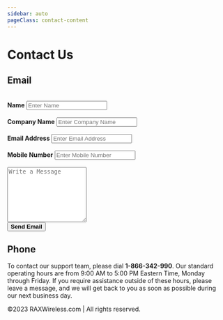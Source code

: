 ```yaml
---
sidebar: auto
pageClass: contact-content
---
```


# Contact Us

## Email

<form>
    <br>
    <label><strong>Name</strong></label>
    <input id="name" placeholder="Enter Name" />
    <br><br>
    <label><strong>Company Name</strong></label>
    <input id="company" placeholder="Enter Company Name" />
    <br><br>
    <label><strong>Email Address</strong></label>
    <input id="email" placeholder="Enter Email Address" />
    <br><br>
    <label><strong>Mobile Number</strong></label>
    <input id="mobile" placeholder="Enter Mobile Number" />
    <br><br>
    <textarea id="message" rows="8" placeholder="Write a Message"></textarea>
    <br>
    <button class="contact-button"><strong>Send Email</strong></button>
</form>

## Phone

To contact our support team, please dial **1-866-342-990**. Our standard operating hours are from 9:00 AM to 5:00 PM Eastern Time, Monday through Friday. If you require assistance outside of these hours, please leave a message, and we will get back to you as soon as possible during our next business day.

<footer class="footer">
    ©2023 RAXWireless.com | All rights reserved.
</footer>